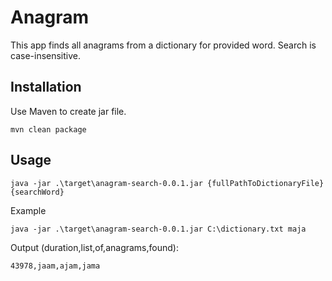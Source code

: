 # Anagram

This app finds all anagrams from a dictionary for provided word.
Search is case-insensitive. 

## Installation

Use Maven to create jar file.

```
mvn clean package
```

## Usage

```
java -jar .\target\anagram-search-0.0.1.jar {fullPathToDictionaryFile} {searchWord}
```

Example

```
java -jar .\target\anagram-search-0.0.1.jar C:\dictionary.txt maja 
```

Output (duration,list,of,anagrams,found):

```
43978,jaam,ajam,jama
```